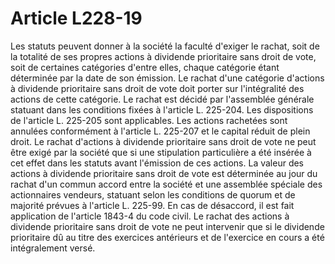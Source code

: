 # Article L228-19

Les statuts peuvent donner à la société la faculté d'exiger le rachat, soit de la totalité de ses propres actions à dividende prioritaire sans droit de vote, soit de certaines catégories d'entre elles, chaque catégorie étant déterminée par la date de son émission. Le rachat d'une catégorie d'actions à dividende prioritaire sans droit de vote doit porter sur l'intégralité des actions de cette catégorie. Le rachat est décidé par l'assemblée générale statuant dans les conditions fixées à l'article L. 225-204. Les dispositions de l'article L. 225-205 sont applicables. Les actions rachetées sont annulées conformément à l'article L. 225-207 et le capital réduit de plein droit.   Le rachat d'actions à dividende prioritaire sans droit de vote ne peut être exigé par la société que si une stipulation particulière a été insérée à cet effet dans les statuts avant l'émission de ces actions.   La valeur des actions à dividende prioritaire sans droit de vote est déterminée au jour du rachat d'un commun accord entre la société et une assemblée spéciale des actionnaires vendeurs, statuant selon les conditions de quorum et de majorité prévues à l'article L. 225-99. En cas de désaccord, il est fait application de l'article 1843-4 du code civil.   Le rachat des actions à dividende prioritaire sans droit de vote ne peut intervenir que si le dividende prioritaire dû au titre des exercices antérieurs et de l'exercice en cours a été intégralement versé.